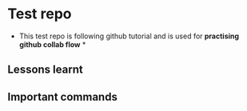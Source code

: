 # Test repo 
* This test repo is following github tutorial and is used for **practising github collab flow** *
## Lessons learnt 
## Important commands
